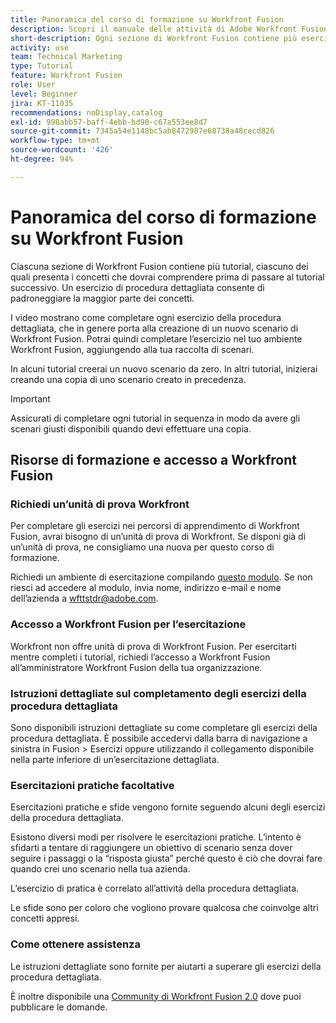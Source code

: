 ```yaml
---
title: Panoramica del corso di formazione su Workfront Fusion
description: Scopri il manuale delle attività di Adobe Workfront Fusion e come ottenere un account di unita di prova di Workfront.
short-description: Ogni sezione di Workfront Fusion contiene più esercitazioni, ognuna delle quali presenta i concetti da comprendere prima di passare all’esercitazione successiva.
activity: use
team: Technical Marketing
type: Tutorial
feature: Workfront Fusion
role: User
level: Beginner
jira: KT-11035
recommendations: noDisplay,catalog
exl-id: 998abb57-baff-4ebb-bd90-c67a553ee8d7
source-git-commit: 7345a54e1148bc5ab8472987e68738a48cecd826
workflow-type: tm+mt
source-wordcount: '426'
ht-degree: 94%

---
```


# Panoramica del corso di formazione su Workfront Fusion

Ciascuna sezione di Workfront Fusion contiene più tutorial, ciascuno dei quali presenta i concetti che dovrai comprendere prima di passare al tutorial successivo. Un esercizio di procedura dettagliata consente di padroneggiare la maggior parte dei concetti.

I video mostrano come completare ogni esercizio della procedura dettagliata, che in genere porta alla creazione di un nuovo scenario di Workfront Fusion. Potrai quindi completare l’esercizio nel tuo ambiente Workfront Fusion, aggiungendo alla tua raccolta di scenari.

In alcuni tutorial creerai un nuovo scenario da zero. In altri tutorial, inizierai creando una copia di uno scenario creato in precedenza.

>[!IMPORTANT]
>
>Assicurati di completare ogni tutorial in sequenza in modo da avere gli scenari giusti disponibili quando devi effettuare una copia.

## Risorse di formazione e accesso a Workfront Fusion

### Richiedi un’unità di prova Workfront

Per completare gli esercizi nei percorsi di apprendimento di Workfront Fusion, avrai bisogno di un’unità di prova di Workfront. Se disponi già di un’unità di prova, ne consigliamo una nuova per questo corso di formazione.

Richiedi un ambiente di esercitazione compilando [questo modulo](https://forms.office.com/r/f1J8HRGrNY). Se non riesci ad accedere al modulo, invia nome, indirizzo e-mail e nome dell’azienda a wfttstdr@adobe.com.

### Accesso a Workfront Fusion per l’esercitazione

Workfront non offre unità di prova di Workfront Fusion. Per esercitarti mentre completi i tutorial, richiedi l’accesso a Workfront Fusion all’amministratore Workfront Fusion della tua organizzazione.

### Istruzioni dettagliate sul completamento degli esercizi della procedura dettagliata

Sono disponibili istruzioni dettagliate su come completare gli esercizi della procedura dettagliata. È possibile accedervi dalla barra di navigazione a sinistra in Fusion > Esercizi oppure utilizzando il collegamento disponibile nella parte inferiore di un’esercitazione dettagliata.

### Esercitazioni pratiche facoltative

Esercitazioni pratiche e sfide vengono fornite seguendo alcuni degli esercizi della procedura dettagliata.

Esistono diversi modi per risolvere le esercitazioni pratiche. L’intento è sfidarti a tentare di raggiungere un obiettivo di scenario senza dover seguire i passaggi o la “risposta giusta” perché questo è ciò che dovrai fare quando crei uno scenario nella tua azienda.

L’esercizio di pratica è correlato all’attività della procedura dettagliata.

Le sfide sono per coloro che vogliono provare qualcosa che coinvolge altri concetti appresi.

### Come ottenere assistenza

Le istruzioni dettagliate sono fornite per aiutarti a superare gli esercizi della procedura dettagliata.

È inoltre disponibile una [Community di Workfront Fusion 2.0](https://experienceleaguecommunities.adobe.com/t5/workfront-fusion-2-0/ct-p/workfront-fusion-2) dove puoi pubblicare le domande.
